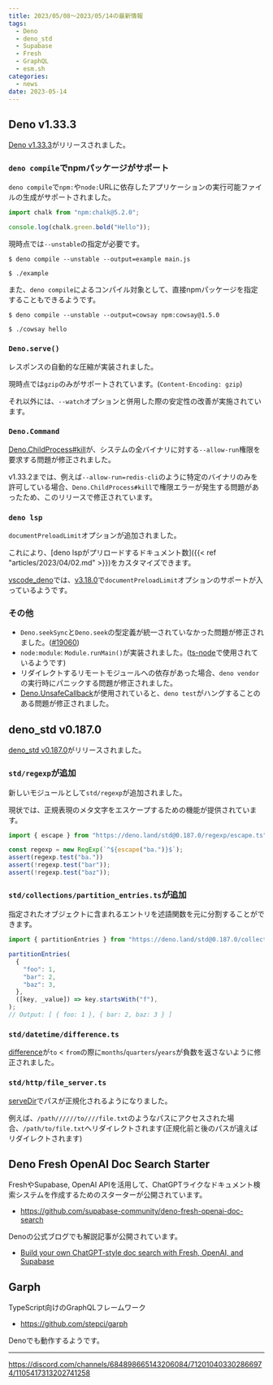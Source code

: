 ```yaml
---
title: 2023/05/08〜2023/05/14の最新情報
tags:
  - Deno
  - deno_std
  - Supabase
  - Fresh
  - GraphQL
  - esm.sh
categories:
  - news
date: 2023-05-14
---
```


## Deno v1.33.3

[Deno v1.33.3](https://github.com/denoland/deno/releases/tag/v1.33.3)がリリースされました。

### `deno compile`でnpmパッケージがサポート

`deno compile`で`npm:`や`node:`URLに依存したアプリケーションの実行可能ファイルの生成がサポートされました。

```javascript
import chalk from "npm:chalk@5.2.0";

console.log(chalk.green.bold("Hello"));
```

現時点では`--unstable`の指定が必要です。

```shell
$ deno compile --unstable --output=example main.js

$ ./example
```

また、`deno compile`によるコンパイル対象として、直接npmパッケージを指定することもできるようです。

```shell
$ deno compile --unstable --output=cowsay npm:cowsay@1.5.0

$ ./cowsay hello
```

### `Deno.serve()`

レスポンスの自動的な圧縮が実装されました。

現時点では`gzip`のみがサポートされています。(`Content-Encoding: gzip`)

それ以外には、`--watch`オプションと併用した際の安定性の改善が実施されています。

### `Deno.Command`

[Deno.ChildProcess#kill](https://deno.land/api@v1.33.3?s=Deno.ChildProcess&p=prototype.kill)が、システムの全バイナリに対する`--allow-run`権限を要求する問題が修正されました。

v1.33.2までは、例えば`--allow-run=redis-cli`のように特定のバイナリのみを許可している場合、`Deno.ChildProcess#kill`で権限エラーが発生する問題があったため、このリリースで修正されています。

### `deno lsp`

`documentPreloadLimit`オプションが追加されました。

これにより、[deno lspがプリロードするドキュメント数]({{< ref "articles/2023/04/02.md" >}})をカスタマイズできます。

[vscode_deno](https://github.com/denoland/vscode_deno)では、[v3.18.0](https://github.com/denoland/vscode_deno/compare/3.17.0...3.18.0)で`documentPreloadLimit`オプションのサポートが入っているようです。

### その他

- `Deno.seekSync`と`Deno.seek`の型定義が統一されていなかった問題が修正されました。([#19060](https://github.com/denoland/deno/issues/19060))
- `node:module`: `Module.runMain()`が実装されました。([ts-node](https://github.com/TypeStrong/ts-node)で使用されているようです)
- リダイレクトするリモートモジュールへの依存があった場合、`deno vendor`の実行時にパニックする問題が修正されました。
- [Deno.UnsafeCallback](https://deno.land/api@v1.33.3?s=Deno.UnsafeCallback&unstable)が使用されていると、`deno test`がハングすることのある問題が修正されました。


## deno_std v0.187.0

[deno_std v0.187.0](https://github.com/denoland/deno_std/releases/tag/0.187.0)がリリースされました。

### `std/regexp`が追加

新しいモジュールとして`std/regexp`が追加されました。

現状では、正規表現のメタ文字をエスケープするための機能が提供されています。

```javascript
import { escape } from "https://deno.land/std@0.187.0/regexp/escape.ts";

const regexp = new RegExp(`^${escape("ba.")}$`);
assert(regexp.test("ba."))
assert(!regexp.test("bar"));
assert(!regexp.test("baz"));
```


### `std/collections/partition_entries.ts`が追加

指定されたオブジェクトに含まれるエントリを述語関数を元に分割することができます。

```javascript
import { partitionEntries } from "https://deno.land/std@0.187.0/collections/partition_entries.ts";

partitionEntries(
  {
    "foo": 1,
    "bar": 2,
    "baz": 3,
  },
  ([key, _value]) => key.startsWith("f"),
);
// Output: [ { foo: 1 }, { bar: 2, baz: 3 } ]
```

### `std/datetime/difference.ts`

[difference](https://deno.land/std@0.187.0/datetime/difference.ts?s=difference)が`to` < `from`の際に`months`/`quarters`/`years`が負数を返さないように修正されました。

### `std/http/file_server.ts`

[serveDir](https://deno.land/std@0.187.0/http/file_server.ts?s=serveDir)でパスが正規化されるようになりました。

例えば、`/path//////to////file.txt`のようなパスにアクセスされた場合、`/path/to/file.txt`へリダイレクトされます(正規化前と後のパスが違えばリダイレクトされます)

## Deno Fresh OpenAI Doc Search Starter

FreshやSupabase, OpenAI APIを活用して、ChatGPTライクなドキュメント検索システムを作成するためのスターターが公開されています。

- https://github.com/supabase-community/deno-fresh-openai-doc-search

Denoの公式ブログでも解説記事が公開されています。

- [Build your own ChatGPT-style doc search with Fresh, OpenAI, and Supabase](https://deno.com/blog/build-chatgpt-doc-search-with-supabase-fresh)

## Garph

TypeScript向けのGraphQLフレームワーク

- https://github.com/stepci/garph

Denoでも動作するようです。

---

https://discord.com/channels/684898665143206084/712010403302866974/1105417313202741258
